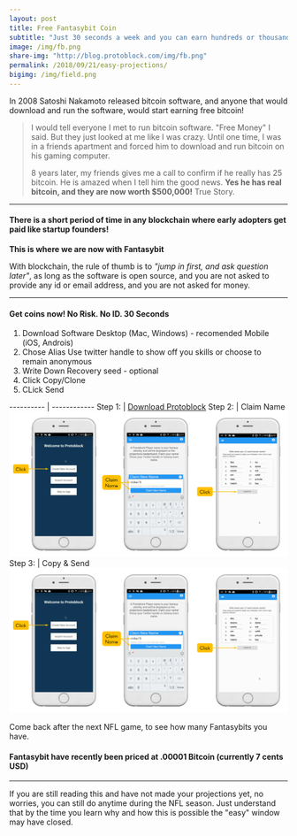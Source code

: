 ```yaml
---
layout: post
title: Free Fantasybit Coin
subtitle: "Just 30 seconds a week and you can earn hundreds or thousands of Fantasybit, a cryptocurrency based on NFL statistics and a token of fanasy football skill"
image: /img/fb.png
share-img: "http://blog.protoblock.com/img/fb.png"
permalink: /2018/09/21/easy-projections/
bigimg: /img/field.png
---
```


In 2008 Satoshi Nakamoto released bitcoin software, and anyone that would download and run the software, would start earning free bitcoin! 

> I would tell everyone I met to run bitcoin software. "Free Money" I said. But they just looked at me like I was crazy. Until one time, I was in a friends apartment and forced him to download and run bitcoin on his gaming computer.
>
> 8 years later, my friends gives me a call to confirm if he really has 25 bitcoin. He is amazed when I tell him the good news. **Yes he has real bitcoin, and they are now worth $500,000!** True Story.

----

#### There is a short period of time in any blockchain where early adopters get paid like startup founders!  
**This is where we are now with Fantasybit** 

With blockchain, the rule of thumb is to *"jump in first, and ask question later"*, as long as the software is open source, and you are not asked to provide any id or email address, and you are not asked for money. 

----

####  Get coins now! No Risk. No ID. 30 Seconds 

1. Download Software
 Desktop (Mac, Windows) - recomended
 Mobile (iOS, Androis) 
2. Chose Alias 
 Use twitter handle to show off you skills or choose to remain anonymous
3. Write Down Recovery seed - optional 
4. Click Copy/Clone
5. CLick Send 

---------- | ------------
Step 1:  |  [Download Protoblock](http://protoblock.com/downloads.html)
Step 2:  |  Claim Name ![Claim Fantasy Name](/img/claim3.png)
Step 3:  |  Copy & Send ![Claim Fantasy Name](/img/claim3.png)


Come back after the next NFL game, to see how many Fantasybits you have. 

#### Fantasybit have recently been priced at .00001 Bitcoin (currently 7 cents USD) 

---

If you are still reading this and have not made your projections yet, no worries, you can still do anytime during the NFL season. Just understand that by the time you learn why and how this is possible the "easy" window may have closed. 

